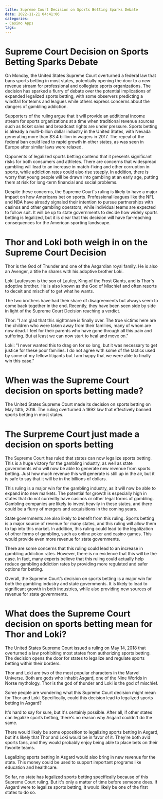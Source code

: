 ```yaml
---
title: Supreme Court Decision on Sports Betting Sparks Debate 
date: 2022-11-21 04:41:06
categories:
- Casino Apps
tags:
---
```



#  Supreme Court Decision on Sports Betting Sparks Debate 

On Monday, the United States Supreme Court overturned a federal law that bans sports betting in most states, potentially opening the door to a new revenue stream for professional and collegiate sports organizations. The decision has sparked a flurry of debate over the potential implications of expanded legalized sports betting, with some observers predicting a windfall for teams and leagues while others express concerns about the dangers of gambling addiction.

Supporters of the ruling argue that it will provide an additional income stream for sports organizations at a time when traditional revenue sources such as ticket sales and broadcast rights are under pressure. Sports betting is already a multi-billion dollar industry in the United States, with Nevada generating more than $3.4 billion in wagers in 2017. The repeal of the federal ban could lead to rapid growth in other states, as was seen in Europe after similar laws were relaxed.

Opponents of legalized sports betting contend that it presents significant risks for both consumers and athletes. There are concerns that widespread gambling will lead to an increase in match-fixing and other corruption in sports, while addiction rates could also rise steeply. In addition, there is worry that young people will be drawn into gambling at an early age, putting them at risk for long-term financial and social problems.

Despite these concerns, the Supreme Court's ruling is likely to have a major impact on how Americans bet on sports. Professional leagues like the NFL and NBA have already signaled their intention to pursue partnerships with casinos and other gambling operators, while individual teams are expected to follow suit. It will be up to state governments to decide how widely sports betting is legalized, but it is clear that this decision will have far-reaching consequences for the American sporting landscape.

#  Thor and Loki both weigh in on the Supreme Court Decision 

Thor is the God of Thunder and one of the Asgardian royal family. He is also an Avenger, a title he shares with his adoptive brother Loki.

Loki Laufeyson is the son of Laufey, King of the Frost Giants, and is Thor's adoptive brother. He is also known as the God of Mischief and often resorts to deceit and mischief to get what he wants.

The two brothers have had their share of disagreements but always seem to come back together in the end. Recently, they have been seen side by side in light of the Supreme Court Decision reaching a verdict.

Thor: "I am glad that this nightmare is finally over. The true victims here are the children who were taken away from their families, many of whom are now dead. I feel for their parents who have gone through all this pain and suffering. But at least we can now start to heal and move on."

Loki: "I never wanted this to drag on for so long, but it was necessary to get justice for these poor families. I do not agree with some of the tactics used by some of my fellow litigants but I am happy that we were able to finally win this case."

#  When was the Supreme Court decision on sports betting made? 

The United States Supreme Court made its decision on sports betting on May 14th, 2018. The ruling overturned a 1992 law that effectively banned sports betting in most states.

#  The Surpreme Court just made a decision on sports betting 

The Supreme Court has ruled that states can now legalize sports betting. This is a huge victory for the gambling industry, as well as state governments who will now be able to generate new revenue from sports betting. Just how much revenue this will generate is still up in the air, but it is safe to say that it will be in the billions of dollars.

This ruling is a major win for the gambling industry, as it will now be able to expand into new markets. The potential for growth is especially high in states that do not currently have casinos or other legal forms of gambling. Gambling companies are likely to invest heavily in these states, and there could be a flurry of mergers and acquisitions in the coming years.

State governments are also likely to benefit from this ruling. Sports betting is a major source of revenue for many states, and this ruling will allow them to tap into this market. In addition, this ruling could lead to the legalization of other forms of gambling, such as online poker and casino games. This would provide even more revenue for state governments.

There are some concerns that this ruling could lead to an increase in gambling addiction rates. However, there is no evidence that this will be the case. In fact, many experts believe that this ruling could actually help reduce gambling addiction rates by providing more regulated and safer options for betting.

Overall, the Supreme Court’s decision on sports betting is a major win for both the gambling industry and state governments. It is likely to lead to significant growth in both industries, while also providing new sources of revenue for state governments.

#  What does the Supreme Court decision on sports betting mean for Thor and Loki?

The United States Supreme Court issued a ruling on May 14, 2018 that overturned a law prohibiting most states from authorizing sports betting. The decision opens the door for states to legalize and regulate sports betting within their borders.

Thor and Loki are two of the most popular characters in the Marvel Universe. Both are gods who inhabit Asgard, one of the Nine Worlds in Norse mythology. Thor is the god of thunder and Loki is the god of mischief.

Some people are wondering what this Supreme Court decision might mean for Thor and Loki. Specifically, could this decision lead to legalized sports betting in Asgard?

It's hard to say for sure, but it's certainly possible. After all, if other states can legalize sports betting, there's no reason why Asgard couldn't do the same.

There would likely be some opposition to legalizing sports betting in Asgard, but it's likely that Thor and Loki would be in favor of it. They're both avid sports fans, and they would probably enjoy being able to place bets on their favorite teams.

Legalizing sports betting in Asgard would also bring in new revenue for the state. This money could be used to support important programs like education and healthcare.

So far, no state has legalized sports betting specifically because of this Supreme Court ruling. But it's only a matter of time before someone does. If Asgard were to legalize sports betting, it would likely be one of the first states to do so.